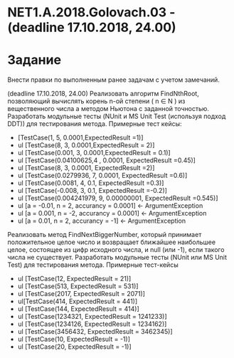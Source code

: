 # NET1.A.2018.Golovach.03 - (deadline 17.10.2018, 24.00)

# Задание

Внести правки по выполненным ранее задачам с учетом замечаний.

(deadline 17.10.2018, 24.00) Реализовать алгоритм FindNthRoot, позволяющий вычислять корень n-ой степени ( n ∈ N ) из вещественного числа а методом Ньютона с заданной точностью.
Разработать модульные тесты (NUnit и MS Unit Test (используя подход DDT)) для тестирования метода. Примерные тест кейсы:
-  [TestCase(1, 5, 0.0001,ExpectedResult =1)]
- ul [TestCase(8, 3, 0.0001,ExpectedResult = 2)]
- ul [TestCase(0.001, 3, 0.0001,ExpectedResult = 0.1)]
- ul [TestCase(0.04100625,4 , 0.0001, ExpectedResult =0.45)]
- ul [TestCase(8, 3, 0.0001, ExpectedResult =2)]
- ul [TestCase(0.0279936, 7, 0.0001, ExpectedResult =0.6)]
- ul [TestCase(0.0081, 4, 0.1, ExpectedResult =0.3)]
- ul [TestCase(-0.008, 3, 0.1, ExpectedResult =-0.2)]
- ul [TestCase(0.004241979, 9, 0.00000001, ExpectedResult =0.545)]
- ul [a = -0.01, n = 2, accurancy = 0.0001] <- ArgumentException
- ul [a = 0.001, n = -2, accurancy = 0.0001] <- ArgumentException
- ul [a = 0.01, n = 2, accurancy = -1] <- ArgumentException

 Реализовать метод FindNextBiggerNumber, который принимает положительное целое число и возвращает ближайшее наибольшее целое, состоящее из цифр исходного числа, и null (или -1), если такого числа не существует.
Разработать модульные тесты (NUnit или MS Unit Test) для тестирования метода. Примерные тест-кейсы
- ul [TestCase(12, ExpectedResult = 21)]
- ul [TestCase(513, ExpectedResult = 531)]
- ul [TestCase(2017, ExpectedResult = 2071)]
- ul[TestCase(414, ExpectedResult = 441)]
- ul [TestCase(144, ExpectedResult = 414)]
- ul [TestCase(1234321, ExpectedResult = 1241233)]
- ul [TestCase(1234126, ExpectedResult = 1234162)]
- ul [TestCase(3456432, ExpectedResult = 3462345)]
- ul [TestCase(10, ExpectedResult = -1)]
- ul [TestCase(20, ExpectedResult = -1)]
